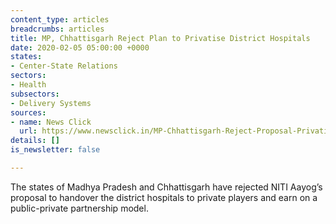 ```yaml
---
content_type: articles
breadcrumbs: articles
title: MP, Chhattisgarh Reject Plan to Privatise District Hospitals
date: 2020-02-05 05:00:00 +0000
states:
- Center-State Relations
sectors:
- Health
subsectors:
- Delivery Systems
sources:
- name: News Click
  url: https://www.newsclick.in/MP-Chhattisgarh-Reject-Proposal-Privatise-District-Hospitals
details: []
is_newsletter: false

---
```

The states of Madhya Pradesh and Chhattisgarh have rejected NITI Aayog’s proposal to handover the district hospitals to private players and earn on a public-private partnership model.
